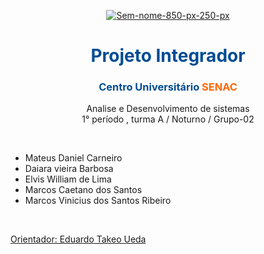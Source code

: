 
<p align="center">
  <a href="https://ibb.co/Kht99rH"><img src="https://i.ibb.co/6wK44W5/Sem-nome-850-px-250-px.jpg" alt="Sem-nome-850-px-250-px" border="0" /></a>
</p>

<h1 style="text-align: center;"><span style="color: #004c94;"><strong>Projeto Integrador</strong></span></h1>
<h3 style="text-align: center;"><span style="color: #004c94;"><strong><span class="JsGRdQ">Centro Universit&aacute;rio <span style="color: #ff6600;">SENAC</span></span></strong></span></h3>
<p style="text-align: center;">Analise e Desenvolvimento de sistemas<br />1&deg; per&iacute;odo , turma A / Noturno / Grupo-02</p>
<p>&nbsp;</p>
<ul>
<li>Mateus Daniel Carneiro</li>
<li>Daiara vieira Barbosa</li>
<li>Elvis William de Lima</li>
<li>Marcos Caetano dos Santos</li>
<li>Marcos Vinicius dos Santos Ribeiro</li>
</ul>
<p>&nbsp;</p>
<p><span style="text-decoration: underline;">Orientador: Eduardo Takeo Ueda</span></p>



